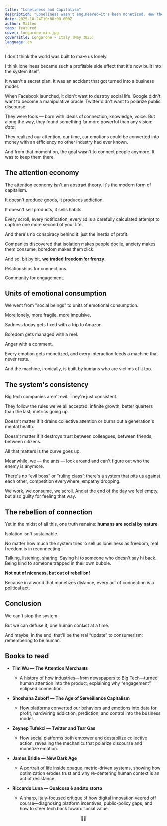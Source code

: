 ```yaml
---
title: "Loneliness and Capitalism"
description: "Loneliness wasn't engineered—it's been monetized. How the attention economy turned isolation into profit, and why every human connection is now an act of rebellion."
date: 2025-10-24T10:00:00.000Z
author: Matteo
tags: featured
cover: longarone-min.jpg
coverTitle: Longarone - Italy (May 2025)
language: en
---
```


I don't think the world was built to make us lonely.

I think loneliness became such a profitable side effect that it's now built into the system itself.

It wasn't a secret plan. It was an accident that got turned into a business model.

When Facebook launched, it didn't want to destroy social life. Google didn't want to become a manipulative oracle. Twitter didn't want to polarize public discourse.

They were tools — born with ideals of connection, knowledge, voice. But along the way, they found something far more powerful than any vision: _data_.

They realized our attention, our time, our emotions could be converted into money with an efficiency no other industry had ever known.

And from that moment on, the goal wasn't to connect people anymore. It was to keep them there.

## The attention economy

The attention economy isn't an abstract theory. It's the modern form of capitalism.

It doesn't produce goods, it produces addiction.

It doesn't sell products, it sells habits.

Every scroll, every notification, every ad is a carefully calculated attempt to capture one more second of your life.

And there's no conspiracy behind it: just the inertia of profit.

Companies discovered that isolation makes people docile, anxiety makes them consume, boredom makes them click.

And so, bit by bit, __we traded freedom for frenzy__.

Relationships for connections.

Community for engagement.

## Units of emotional consumption

We went from "social beings" to units of emotional consumption.

More lonely, more fragile, more impulsive.

Sadness today gets fixed with a trip to Amazon.

Boredom gets managed with a reel.

Anger with a comment.

Every emotion gets monetized, and every interaction feeds a machine that never rests.

And the machine, ironically, is built by humans who are victims of it too.

## The system's consistency

Big tech companies aren't evil. They're just consistent.

They follow the rules we've all accepted: infinite growth, better quarters than the last, metrics going up.

Doesn't matter if it drains collective attention or burns out a generation's mental health.

Doesn't matter if it destroys trust between colleagues, between friends, between citizens.

All that matters is the curve goes up.

Meanwhile, we — the ants — look around and can't figure out who the enemy is anymore.

There's no “evil boss” or “ruling class”: there's a system that pits us against each other, competition everywhere, empathy dropping.

We work, we consume, we scroll. And at the end of the day we feel empty, but also guilty for feeling that way.

## The rebellion of connection

Yet in the midst of all this, one truth remains: __humans are social by nature__.

Isolation isn't sustainable.

No matter how much the system tries to sell us loneliness as freedom, real freedom is in reconnecting.

Talking, listening, sharing. Saying hi to someone who doesn't say hi back. Being kind to someone trapped in their own bubble.

__Not out of niceness, but out of rebellion!__

Because in a world that monetizes distance, every act of connection is a political act.

## Conclusion

We can't stop the system.

But we can defuse it, one human contact at a time.

And maybe, in the end, that'll be the real “update” to consumerism: remembering to be human.

## Books to read

- **Tim Wu — The Attention Merchants**
  - A history of how industries—from newspapers to Big Tech—turned human attention into the product, explaining why “engagement” eclipsed connection.

- **Shoshana Zuboff — The Age of Surveillance Capitalism**
  - How platforms converted our behaviors and emotions into data for profit, hardwiring addiction, prediction, and control into the business model.

- **Zeynep Tufekci — Twitter and Tear Gas**
  - How social platforms both empower and destabilize collective action, revealing the mechanics that polarize discourse and monetize emotion.

- **James Bridle — New Dark Age**
  - A portrait of life inside opaque, metric-driven systems, showing how optimization erodes trust and why re-centering human context is an act of resistance.

- **Riccardo Luna — Qualcosa è andato storto**
  - A sharp, Italy-focused critique of how digital innovation veered off course—diagnosing platform incentives, public-policy gaps, and how to steer tech back toward social value.

<div align="center">✌🏼</div>
